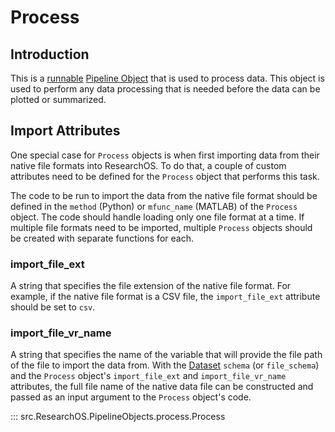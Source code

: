 # Process

## Introduction
This is a [runnable](../Pipeline%20Objects/runnables.md) [Pipeline Object](../Pipeline%20Objects/pipeline_object.md) that is used to process data. This object is used to perform any data processing that is needed before the data can be plotted or summarized.

## Import Attributes
One special case for `Process` objects is when first importing data from their native file formats into ResearchOS. To do that, a couple of custom attributes need to be defined for the `Process` object that performs this task.

The code to be run to import the data from the native file format should be defined in the `method` (Python) or `mfunc_name` (MATLAB) of the `Process` object. The code should handle loading only one file format at a time. If multiple file formats need to be imported, multiple `Process` objects should be created with separate functions for each.

### import_file_ext
A string that specifies the file extension of the native file format. For example, if the native file format is a CSV file, the `import_file_ext` attribute should be set to `csv`.

### import_file_vr_name
A string that specifies the name of the variable that will provide the file path of the file to import the data from. With the [Dataset](../Data%20Objects/dataset.md) `schema` (or `file_schema`) and the `Process` object's `import_file_ext` and `import_file_vr_name` attributes, the full file name of the native data file can be constructed and passed as an input argument to the `Process` object's code.

::: src.ResearchOS.PipelineObjects.process.Process